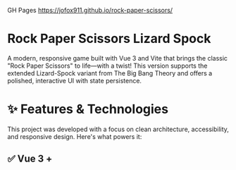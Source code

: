 GH Pages https://jofox911.github.io/rock-paper-scissors/

# Rock Paper Scissors Lizard Spock
A modern, responsive game built with Vue 3 and Vite that brings the classic "Rock Paper Scissors" to life—with a twist! This version supports the extended Lizard-Spock variant from The Big Bang Theory and offers a polished, interactive UI with state persistence.

# ✨ Features & Technologies
This project was developed with a focus on clean architecture, accessibility, and responsive design. Here's what powers it:

## ✅ Vue 3 + <script setup>:
Fully utilizing Composition API for cleaner component logic.

## 📁 Modular Structure:
Organized by feature (GameStart, GamePlay, GameResult), separating reusable components, logic, and assets.

## 🎮 Gameplay Mechanics:
- Supports Rock, Paper, Scissors, Lizard, Spock
- Randomized house pick logic
- Winner is calculated with a flexible rule system
- Game flow: Start → Pick → Reveal → Result

## 🧠 Persistent Score Tracking:
- Score stored in localStorage
- Automatically restores on page reload

## 📸 Rules Modal:
- Displays full game logic diagram
- Centered popup on desktop
- Fullscreen modal with close button at the bottom on mobile

## ⚙️ Fully Typed with TypeScript:
- Choice, Result, and GameStep enums
- Strong typing for props and emits

## 📦 Vite: For fast development and optimized builds.

# 📁 Folder Structure
src/
├── assets/
│   └── styles/        → Global SCSS variables
├── components/        → Reusable UI components (Buttons, Modals, etc.)
├── logic/             → Game logic (enums, rules, types)
├── modules/           → Feature modules (GameStart, GamePlay, GameResult)
├── App.vue            → Root application logic
├── main.ts            → Entry point

# 🧠 Gameplay Logic
Game state is handled in App.vue using local reactive state. The logic includes:
handlePick – Sets the player’s choice and triggers house choice
getRandomChoice – Randomly selects from 5 options
getResult – Determines the game result based on win rules
restart – Resets the game state

## Recommended IDE Setup

[VSCode](https://code.visualstudio.com/) + [Volar](https://marketplace.visualstudio.com/items?itemName=Vue.volar) (and disable Vetur).

## Type Support for `.vue` Imports in TS

TypeScript cannot handle type information for `.vue` imports by default, so we replace the `tsc` CLI with `vue-tsc` for type checking. In editors, we need [Volar](https://marketplace.visualstudio.com/items?itemName=Vue.volar) to make the TypeScript language service aware of `.vue` types.

## Customize configuration

See [Vite Configuration Reference](https://vite.dev/config/).

## Project Setup

```sh
npm install
```

### Compile and Hot-Reload for Development

```sh
npm run dev
```

### Type-Check, Compile and Minify for Production

```sh
npm run build
```

### Run Unit Tests with [Vitest](https://vitest.dev/)

```sh
npm run test:unit
```
